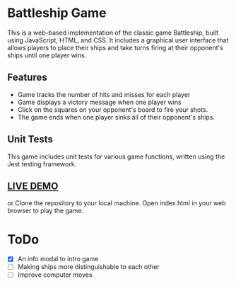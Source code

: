 
# Battleship Game

This is a web-based implementation of the classic game Battleship, built using JavaScript, HTML, and CSS. It includes a graphical user interface that allows players to place their ships and take turns firing at their opponent's ships until one player wins.


## Features

- Game tracks the number of hits and misses for each player
- Game displays a victory message when one player wins
- Click on the squares on your opponent's board to fire your shots.
- The game ends when one player sinks all of their opponent's ships.
## Unit Tests

This game includes unit tests for various game functions, written using the Jest testing framework.

  
## [LIVE DEMO](https://berkaysson.github.io/Battleship/)

or Clone the repository to your local machine.
Open index.html in your web browser to play the game.

# ToDo

- [x] An info modal to intro game
- [ ] Making ships more distinguishable to each other
- [ ] Improve computer moves